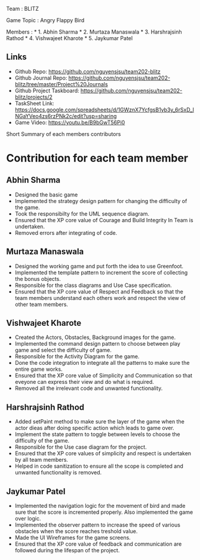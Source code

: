 Team : BLITZ

Game Topic : Angry Flappy Bird

Members :
		* 1. Abhin Sharma
		* 2. Murtaza Manaswala
		* 3. Harshrajsinh Rathod
		* 4. Vishwajeet Kharote
		* 5. Jaykumar Patel

## Links

* Github Repo: https://github.com/nguyensjsu/team202-blitz
* Github Journal Repo: https://github.com/nguyensjsu/team202-blitz/tree/master/Project%20Journals
* Github Project Taskboard: https://github.com/nguyensjsu/team202-blitz/projects/2
* TaskSheet Link: https://docs.google.com/spreadsheets/d/1GWznX7YcfgsB1yb3y_6rSxD_INGaYVeo4zs6rzPNk2c/edit?usp=sharing
* Game Video: https://youtu.be/B9bGwT56Pi0


Short Summary of each members contributors


# Contribution for each team member

## Abhin Sharma
* Designed the basic game
* Implemented the strategy design pattern for changing the difficulty of the game.
* Took the responsibilty for the UML sequence diagram.
* Ensured that the XP core value of Courage and Build Integrity In Team is undertaken.
* Removed errors after integrating of code.

## Murtaza Manaswala
* Designed the working game and put forth the idea to use Greenfoot.
* Implemented the template pattern to increment the score of collecting the bonus objects.
* Responsible for the class diagrams and Use Case specification.
* Ensured that the XP core value of Respect and Feedback so that the team members understand each others work and respect the view of other team members.

## Vishwajeet Kharote
* Created the Actors, Obstacles, Background images for the game.
* Implemented the command design pattern to choose between play game and select the difficulty of game.
* Responsible for the Activity Diagram for the game.
* Done the code integration to integrate all the patterns to make sure the entire game works.
* Ensured that the XP core value of Simplicity and Communication so that eveyone can express their view and do what is required.
* Removed all the irrelevant code and unwanted functionality.

## Harshrajsinh Rathod
* Added setPaint method to make sure the layer of the game when the actor dieas after doing specific action which leads to game over.
* Implement the state pattern to toggle between levels to choose the difficulty of the game.
* Responsible for the Use case diagram for the project.
* Ensured that the XP core values of simplicity and respect is undertaken by all team members.
* Helped in code sanitization to ensure all the scope is completed and unwanted functionality is removed.

## Jaykumar Patel
* Implemented the navigation logic for the movement of bird and made sure that the score is incremented properly. Also implemented the game over logic.
* Implemented the observer pattern to increase the speed of various obstacles when the score reaches treshold value.
*  Made the UI Wireframes for the game screens.
* Ensured that the XP core value of feedback and communication are followed during the lifespan of the project.

